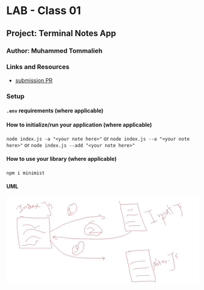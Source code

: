 # LAB - Class 01

## Project: Terminal Notes App

### Author: Muhammed Tommalieh

### Links and Resources

- [submission PR](https://github.com/401-advanced-javascript-tommalieh/notes/pull/4)

### Setup

#### `.env` requirements (where applicable)

#### How to initialize/run your application (where applicable)

`node index.js -a "<your note here>"`
or
`node index.js --a "<your note here>"`
or
`node index.js --add "<your note here>"`


#### How to use your library (where applicable)

`npm i minimist`


#### UML

![IMG](./uml/uml.jpg)
